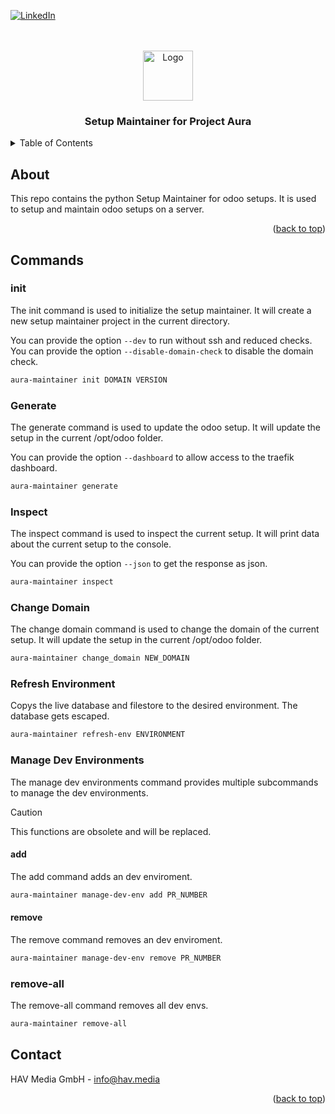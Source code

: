 <a name="readme-top"></a>


<!-- PROJECT SHIELDS -->
[![LinkedIn][linkedin-shield]][linkedin-url]
<br><br>

<!-- PROJECT LOGO -->
<br />
<div align="center">
  <a href="https://hav.media">
    <img src="https://drive.google.com/uc?export=download&id=1PnNUC1JkUquDcKK9NIQYdKG6ZHY7Gj1h" alt="Logo" width="80" height="80">
  </a>

  <h3 align="center">Setup Maintainer for Project Aura</h3>
</div>



<!-- TABLE OF CONTENTS -->
<details>
  <summary>Table of Contents</summary>
  <ol>
    <li>
      <a href="#about">About</a>
    </li>
    <li>
      <a href="#commands">Commands</a>
    </li>
    <li><a href="#contact">Contact</a></li>
  </ol>
</details>



<!-- ABOUT THE PROJECT -->
## About

This repo contains the python Setup Maintainer for odoo setups. It is used to setup and maintain odoo setups on a server.
<p align="right">(<a href="#readme-top">back to top</a>)</p>

## Commands

### init

The init command is used to initialize the setup maintainer. It will create a new setup maintainer project in the current directory.

You can provide the option `--dev` to run without ssh and reduced checks.
You can provide the option `--disable-domain-check` to disable the domain check.
```sh
aura-maintainer init DOMAIN VERSION
```

### Generate

The generate command is used to update the odoo setup. It will update the setup in the current /opt/odoo folder.

You can provide the option `--dashboard` to allow access to the traefik dashboard.

```sh
aura-maintainer generate
```

### Inspect

The inspect command is used to inspect the current setup. It will print data about the current setup to the console.

You can provide the option `--json` to get the response as json.

```sh
aura-maintainer inspect
```

### Change Domain

The change domain command is used to change the domain of the current setup. It will update the setup in the current /opt/odoo folder.

```sh
aura-maintainer change_domain NEW_DOMAIN
```

### Refresh Environment

Copys the live database and filestore to the desired environment. The database gets escaped.

```sh
aura-maintainer refresh-env ENVIRONMENT
```

### Manage Dev Environments

The manage dev environments command provides multiple subcommands to manage the dev environments.

> [!CAUTION]
> This functions are obsolete and will be replaced.

#### add

The add command adds an dev enviroment.

```sh
aura-maintainer manage-dev-env add PR_NUMBER
```

#### remove

The remove command removes an dev enviroment.

```sh
aura-maintainer manage-dev-env remove PR_NUMBER
```

### remove-all

The remove-all command removes all dev envs.

```sh
aura-maintainer remove-all
```

<!-- CONTACT -->
## Contact

HAV Media GmbH - <a href="mailto:info@hav.media"/>info@hav.media</a>

<p align="right">(<a href="#readme-top">back to top</a>)</p>

<!-- MARKDOWN LINKS & IMAGES -->
<!-- https://www.markdownguide.org/basic-syntax/#reference-style-links -->

[linkedin-shield]: https://img.shields.io/badge/-LinkedIn-black.svg?style=for-the-badge&logo=linkedin&colorB=555
[linkedin-url]: https://www.linkedin.com/company/havmedia/